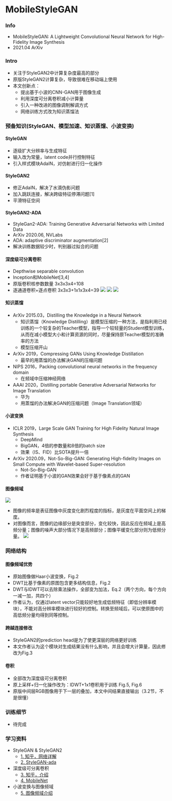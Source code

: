 # MobileStyleGAN

### Info
- MobileStyleGAN: A Lightweight Convolutional Neural Network for High-Fidelity Image Synthesis
- 2021.04 ArXiv

### Intro
- 关注于StyleGAN2中计算复杂度最高的部分
- 原版StyleGAN2计算复杂，导致很难在移动端上使用
- 本文创新点：
  - 提出基于小波的CNN-GAN用于图像生成
  - 利用深度可分离卷积减小计算量
  - 引入一种改进的图像调制解调方式
  - 网络训练方式改为知识蒸馏法

### 预备知识(StyleGAN、模型加速、知识蒸馏、小波变换)
#### StyleGAN
- 逐级扩大分辨率与生成特征
- 输入改为常量，latent code并行控制特征
- 引入样式模块AdaIN，对仿射进行归一化操作
#### StyleGAN2
- 修正AdaIN，解决了水滴伪影问题
- 加入跳跃连接，解决跨级特征停滞问题[1]
- 平滑特征空间
#### StyleGAN2-ADA
- StyleGan2-ADA: Training Generative Adversarial Networks with Limited Data
- ArXiv 2020.06, NVLabs
- ADA: adaptive discriminator augmentation[2]
- 解决训练数据较少时，判别器过拟合的问题
#### 深度级可分离卷积
- Depthwise separable convolution
- Inception和MobileNet[3,4]
- 原版卷积核参数数量 3x3x3x4=108
- 逐通道卷积+逐点卷积 3x3x3+1x1x3x4=39
  ![](https://pic1.zhimg.com/80/v2-617b082492f5c1c31bde1c6e2d994bc0_1440w.jpg)
  ![](https://pic4.zhimg.com/80/v2-a20824492e3e8778a959ca3731dfeea3_1440w.jpg)
  ![](https://pic4.zhimg.com/80/v2-2cdae9b3ad2f1d07e2c738331dac6d8b_1440w.jpg)
#### 知识蒸馏
- ArXiv 2015.03，Distilling the Knowledge in a Neural Network
  - 知识蒸馏（Knowledge Distilling）是模型压缩的一种方法，是指利用已经训练的一个较复杂的Teacher模型，指导一个较轻量的Student模型训练，从而在减小模型大小和计算资源的同时，尽量保持原Teacher模型的准确率的方法
  - 模型压缩开山
- ArXiv 2019，Compressing GANs Using Knowledge Distillation
  - 最早的用蒸馏的办法解决GAN的压缩问题
- NIPS 2016，Packing convolutional neural networks in the frequency domain
  - 在频域中压缩神经网络
- AAAI 2020，Distilling portable Generative Adversarial Networks for Image Translation
  - 华为
  - 用蒸馏的办法解决GAN的压缩问题（Image Translation领域）
#### 小波变换
- ICLR 2019，Large Scale GAN Training for High Fidelity Natural Image Synthesis
  - DeepMind
  - BigGAN，4倍的参数量和8倍的batch size
  - 效果（IS、FID）比SOTA提升一倍
- ArXiv 2020.09，Not-So-Big-GAN: Generating High-fidelity Images on Small Compute with Wavelet-based Super-resolution
  - Not-So-Big-GAN
  - 作者证明基于小波的GAN效果会好于基于像素点的GAN
#### 图像频域
  ![](https://img-blog.csdnimg.cn/20190421235727836.jpg?x-oss-process=image/watermark,type_ZmFuZ3poZW5naGVpdGk,shadow_10,text_aHR0cHM6Ly9ibG9nLmNzZG4ubmV0L20wXzM4MDUyMzg0,size_16,color_FFFFFF,t_70)
  - 图像的频率是表征图像中灰度变化剧烈程度的指标，是灰度在平面空间上的梯度。
  - 对图像而言，图像的边缘部分是突变部分，变化较快，因此反应在频域上是高频分量；图像的噪声大部分情况下是高频部分；图像平缓变化部分则为低频分量。
  ![](https://img-blog.csdnimg.cn/20190810175954514.png?x-oss-process=image/watermark,type_ZmFuZ3poZW5naGVpdGk,shadow_10,text_aHR0cHM6Ly9ibG9nLmNzZG4ubmV0L3FxXzMwODE1MjM3,size_16,color_FFFFFF,t_70)

### 网络结构
#### 图像频域优势
- 原始图像做Haar小波变换，Fig.2
- DWT比基于像素的原图包含更多结构信息，Fig.2
- DWT与IDWT可以去除乘法操作，全部变为加法，Eq.2（两个方向，每个方向一减一加，共四个）
- 作者认为，仅通过latent vector只能较好地生成低频特征（即低分辨率模块），不能对高分辨率模块进行较好的控制。转换至频域后，可以使原图中的高低频分量均得到同等控制。
#### 跨越连接修改
- StyleGAN2的prediction head是为了使更深层的网络更好训练
- 本文作者认为这个模块对生成结果没有什么影响，并且会增大计算量，因此修改为Fig.3
#### 卷积
- 全部改为深度级可分离卷积
- 原上采样+归一化操作改为：IDWT+1x1卷积用于训练 Fig.5, Fig.6
- 原版中间层RGB图像用于下一层的叠加，本文中间结果直接输出（3.2节，不是很懂）

### 训练细节
- 待完成




### 学习资料
- StyleGAN & StyleGAN2
  - [1. 知乎，网络详解](https://zhuanlan.zhihu.com/p/263554045)
  - [2. StyleGAN-ada](https://blog.csdn.net/KongCDY/article/details/117364818)
- 深度级可分离卷积
  - [3. 知乎，介绍](https://zhuanlan.zhihu.com/p/92134485)
  - [4. MobileNet](https://blog.csdn.net/c20081052/article/details/80703896)
- 小波变换与图像频域
  - [5. 图像频域介绍](https://blog.csdn.net/m0_38052384/article/details/89442510)